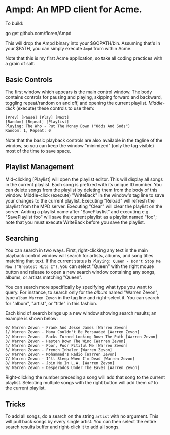 # Ampd: An MPD client for Acme.

To build:

go get github.com/floren/Ampd

This will drop the Ampd binary into your $GOPATH/bin. Assuming that's in your $PATH, you can simply execute `Ampd` from within Acme.

Note that this is my first Acme application, so take all coding practices with a grain of salt.

## Basic Controls

The first window which appears is the main control window. The body contains controls for pausing and playing, skipping forward and backward, toggling repeat/random on and off, and opening the current playlist. *Middle-click* (execute) these controls to use them:

	[Prev] [Pause] [Play] [Next]
	[Random] [Repeat] [Playlist]
	Playing: The Who - Put The Money Down ("Odds And Sods")
	Random: 1, Repeat: 0

Note that the basic playback controls are also available in the tagline of the window, so you can keep the window "minimized" (only the tag visible) most of the time to save space.

## Playlist Management

Mid-clicking [Playlist] will open the playlist editor. This will display all songs in the current playlist. Each song is prefixed with its unique ID number. You can delete songs from the playlist by deleting them from the body of this window. Middle-click (execute) "WriteBack" in the window's tag line to save your changes to the current playlist. Executing "Reload" will refresh the playlist from the MPD server. Executing "Clear" will clear the playlist on the server. Adding a playlist name after "SavePlaylist" and executing e.g. "SavePlaylist foo" will save the current playlist as a playlist named "foo"; note that you must execute WriteBack before you save the playlist.

## Searching

You can search in two ways. First, right-clicking any text in the main playback control window will search for artists, albums, and song titles matching that text. If the current status is `Playing: Queen - Don't Stop Me Now ("Greatest Hits I")`, you can select "Queen" with the right mouse button and release to open a new search window containing any songs, albums, or artists matching "Queen".

You can search more specifically by specifying what type you want to query. For instance, to search only for the *album* named "Warren Zevon", type `album Warren Zevon` in the tag line and right-select it. You can search for "album", "artist", or "title" in this fashion.

Each kind of search brings up a new window showing search results; an example is shown below:

	0/ Warren Zevon - Frank And Jesse James [Warren Zevon]
	1/ Warren Zevon - Mama Couldn't Be Persuaded [Warren Zevon]
	2/ Warren Zevon - Backs Turned Looking Down The Path [Warren Zevon]
	3/ Warren Zevon - Hasten Down The Wind [Warren Zevon]
	4/ Warren Zevon - Poor, Poor Pitiful Me [Warren Zevon]
	5/ Warren Zevon - French Inhaler [Warren Zevon]
	6/ Warren Zevon - Mohammed's Radio [Warren Zevon]
	7/ Warren Zevon - I'll Sleep When I'm Dead [Warren Zevon]
	8/ Warren Zevon - Join Me In L.A. [Warren Zevon]
	9/ Warren Zevon - Desperados Under The Eaves [Warren Zevon]

Right-clicking the number preceding a song will add that song to the current playlist. Selecting multiple songs with the right button will add them *all* to the current playlist.

## Tricks

To add all songs, do a search on the string `artist` with no argument. This will pull back songs by every single artist. You can then select the entire search results buffer and right-click it to add all songs.
